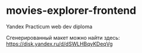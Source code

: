 # movies-explorer-frontend
Yandex Practicum web dev diploma

Сгенерированный макет можно найти здесь: https://disk.yandex.ru/d/dSWLHBqyKDeqVg